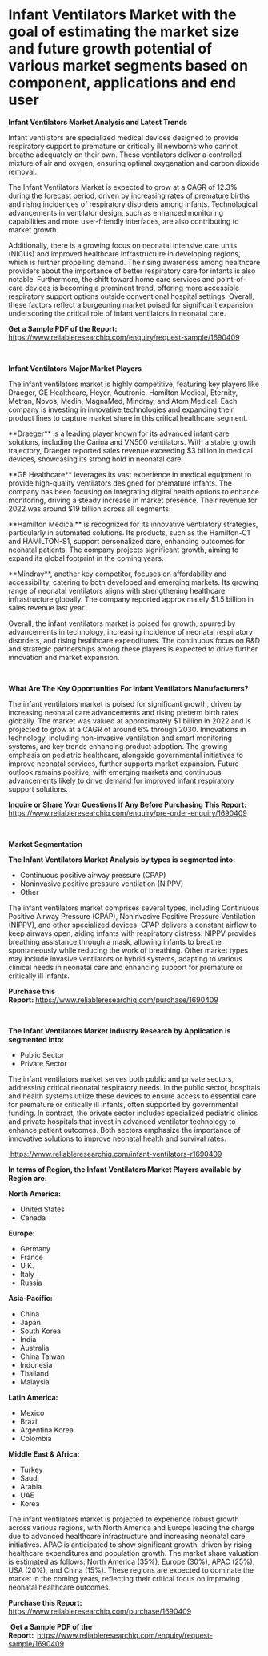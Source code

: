 <p><h1>Infant Ventilators Market with the goal of estimating the market size and future growth potential of various market segments based on component, applications and end user</h1></p><p><strong>Infant Ventilators Market Analysis and Latest Trends</strong></p>
<p><p>Infant ventilators are specialized medical devices designed to provide respiratory support to premature or critically ill newborns who cannot breathe adequately on their own. These ventilators deliver a controlled mixture of air and oxygen, ensuring optimal oxygenation and carbon dioxide removal. </p><p>The Infant Ventilators Market is expected to grow at a CAGR of 12.3% during the forecast period, driven by increasing rates of premature births and rising incidences of respiratory disorders among infants. Technological advancements in ventilator design, such as enhanced monitoring capabilities and more user-friendly interfaces, are also contributing to market growth. </p><p>Additionally, there is a growing focus on neonatal intensive care units (NICUs) and improved healthcare infrastructure in developing regions, which is further propelling demand. The rising awareness among healthcare providers about the importance of better respiratory care for infants is also notable. Furthermore, the shift toward home care services and point-of-care devices is becoming a prominent trend, offering more accessible respiratory support options outside conventional hospital settings. Overall, these factors reflect a burgeoning market poised for significant expansion, underscoring the critical role of infant ventilators in neonatal care.</p></p>
<p><strong>Get a Sample PDF of the Report:&nbsp;</strong> <a href="https://www.reliableresearchiq.com/enquiry/request-sample/1690409?utm_campaign=2580&utm_medium=2&utm_source=Github&utm_content=ia&utm_term=13042025&utm_id=infant-ventilators">https://www.reliableresearchiq.com/enquiry/request-sample/1690409</a></p>
<p>&nbsp;</p>
<p><strong>Infant Ventilators Major Market Players</strong></p>
<p><p>The infant ventilators market is highly competitive, featuring key players like Draeger, GE Healthcare, Heyer, Acutronic, Hamilton Medical, Eternity, Metran, Novos, Medin, MagnaMed, Mindray, and Atom Medical. Each company is investing in innovative technologies and expanding their product lines to capture market share in this critical healthcare segment.</p><p>**Draeger** is a leading player known for its advanced infant care solutions, including the Carina and VN500 ventilators. With a stable growth trajectory, Draeger reported sales revenue exceeding $3 billion in medical devices, showcasing its strong hold in neonatal care.</p><p>**GE Healthcare** leverages its vast experience in medical equipment to provide high-quality ventilators designed for premature infants. The company has been focusing on integrating digital health options to enhance monitoring, driving a steady increase in market presence. Their revenue for 2022 was around $19 billion across all segments.</p><p>**Hamilton Medical** is recognized for its innovative ventilatory strategies, particularly in automated solutions. Its products, such as the Hamilton-C1 and HAMILTON-S1, support personalized care, enhancing outcomes for neonatal patients. The company projects significant growth, aiming to expand its global footprint in the coming years.</p><p>**Mindray**, another key competitor, focuses on affordability and accessibility, catering to both developed and emerging markets. Its growing range of neonatal ventilators aligns with strengthening healthcare infrastructure globally. The company reported approximately $1.5 billion in sales revenue last year.</p><p>Overall, the infant ventilators market is poised for growth, spurred by advancements in technology, increasing incidence of neonatal respiratory disorders, and rising healthcare expenditures. The continuous focus on R&D and strategic partnerships among these players is expected to drive further innovation and market expansion.</p></p>
<p>&nbsp;</p>
<p><strong>What Are The Key Opportunities For Infant Ventilators Manufacturers?</strong></p>
<p><p>The infant ventilators market is poised for significant growth, driven by increasing neonatal care advancements and rising preterm birth rates globally. The market was valued at approximately $1 billion in 2022 and is projected to grow at a CAGR of around 6% through 2030. Innovations in technology, including non-invasive ventilation and smart monitoring systems, are key trends enhancing product adoption. The growing emphasis on pediatric healthcare, alongside governmental initiatives to improve neonatal services, further supports market expansion. Future outlook remains positive, with emerging markets and continuous advancements likely to drive demand for improved infant respiratory support solutions.</p></p>
<p><strong>Inquire or Share Your Questions If Any Before Purchasing This Report:</strong> <a href="https://www.reliableresearchiq.com/enquiry/pre-order-enquiry/1690409?utm_campaign=2580&utm_medium=2&utm_source=Github&utm_content=ia&utm_term=13042025&utm_id=infant-ventilators">https://www.reliableresearchiq.com/enquiry/pre-order-enquiry/1690409</a></p>
<p>&nbsp;</p>
<p><strong>Market Segmentation</strong></p>
<p><strong>The Infant Ventilators Market Analysis by types is segmented into:</strong></p>
<p><ul><li>Continuous positive airway pressure (CPAP)</li><li>Noninvasive positive pressure ventilation (NIPPV)</li><li>Other</li></ul></p>
<p><p>The infant ventilators market comprises several types, including Continuous Positive Airway Pressure (CPAP), Noninvasive Positive Pressure Ventilation (NIPPV), and other specialized devices. CPAP delivers a constant airflow to keep airways open, aiding infants with respiratory distress. NIPPV provides breathing assistance through a mask, allowing infants to breathe spontaneously while reducing the work of breathing. Other market types may include invasive ventilators or hybrid systems, adapting to various clinical needs in neonatal care and enhancing support for premature or critically ill infants.</p></p>
<p><strong>Purchase this Report:&nbsp;</strong><a href="https://www.reliableresearchiq.com/purchase/1690409?utm_campaign=2580&utm_medium=2&utm_source=Github&utm_content=ia&utm_term=13042025&utm_id=infant-ventilators">https://www.reliableresearchiq.com/purchase/1690409</a></p>
<p>&nbsp;</p>
<p><strong>The Infant Ventilators Market Industry Research by Application is segmented into:</strong></p>
<p><ul><li>Public Sector</li><li>Private Sector</li></ul></p>
<p><p>The infant ventilators market serves both public and private sectors, addressing critical neonatal respiratory needs. In the public sector, hospitals and health systems utilize these devices to ensure access to essential care for premature or critically ill infants, often supported by governmental funding. In contrast, the private sector includes specialized pediatric clinics and private hospitals that invest in advanced ventilator technology to enhance patient outcomes. Both sectors emphasize the importance of innovative solutions to improve neonatal health and survival rates.</p></p>
<p><a href="https://www.reliableresearchiq.com/infant-ventilators-r1690409?utm_campaign=2580&utm_medium=2&utm_source=Github&utm_content=ia&utm_term=13042025&utm_id=infant-ventilators">&nbsp;https://www.reliableresearchiq.com/infant-ventilators-r1690409</a></p>
<p><strong>In terms of Region, the Infant Ventilators Market Players available by Region are:</strong></p>
<p>
    <p> <strong> North America: </strong>
        <ul>
            <li>United States</li>
            <li>Canada</li>
        </ul>
        </p> 
    <p> <strong> Europe: </strong>
        <ul>
            <li>Germany</li>
            <li>France</li>
            <li>U.K.</li>
            <li>Italy</li>
            <li>Russia</li>
        </ul>
        </p> 
    <p> <strong> Asia-Pacific: </strong>
        <ul>
            <li>China</li>
            <li>Japan</li>
            <li>South Korea</li>
            <li>India</li>
            <li>Australia</li>
            <li>China Taiwan</li>
            <li>Indonesia</li>
            <li>Thailand</li>
            <li>Malaysia</li>
        </ul>
        </p> 
    <p> <strong> Latin America: </strong>
        <ul>
            <li>Mexico</li>
            <li>Brazil</li>
            <li>Argentina Korea</li>
            <li>Colombia</li>
        </ul>
        </p> 
    <p> <strong> Middle East & Africa: </strong>
        <ul>
            <li>Turkey</li>
            <li>Saudi</li>
            <li>Arabia</li>
            <li>UAE</li>
            <li>Korea</li>
        </ul>
    </p>
    </p>
<p><p>The infant ventilators market is projected to experience robust growth across various regions, with North America and Europe leading the charge due to advanced healthcare infrastructure and increasing neonatal care initiatives. APAC is anticipated to show significant growth, driven by rising healthcare expenditures and population growth. The market share valuation is estimated as follows: North America (35%), Europe (30%), APAC (25%), USA (20%), and China (15%). These regions are expected to dominate the market in the coming years, reflecting their critical focus on improving neonatal healthcare outcomes.</p></p>
<p><strong>Purchase this Report: </strong><a href="https://www.reliableresearchiq.com/purchase/1690409?utm_campaign=2580&utm_medium=2&utm_source=Github&utm_content=ia&utm_term=13042025&utm_id=infant-ventilators">https://www.reliableresearchiq.com/purchase/1690409</a></p>
<p>&nbsp;<strong>Get a Sample PDF of the Report:&nbsp;&nbsp;</strong><a href="https://www.reliableresearchiq.com/enquiry/request-sample/1690409?utm_campaign=2580&utm_medium=2&utm_source=Github&utm_content=ia&utm_term=13042025&utm_id=infant-ventilators">https://www.reliableresearchiq.com/enquiry/request-sample/1690409</a></p>
<p><strong></strong></p>
<p><p></p><p></p><p></p></p>